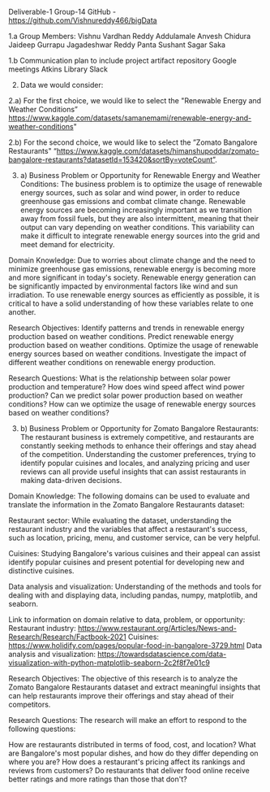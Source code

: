 Deliverable-1 Group-14
GitHub - https://github.com/Vishnureddy466/bigData

1.a Group Members:
Vishnu Vardhan Reddy Addulamale
Anvesh Chidura
Jaideep Gurrapu
Jagadeshwar Reddy Panta 
Sushant Sagar Saka

1.b Communication plan to include project artifact repository
Google meetings
Atkins Library
Slack

2. Data we would consider:

2.a) For the first choice, we would like to select the "Renewable Energy and Weather Conditions” 
https://www.kaggle.com/datasets/samanemami/renewable-energy-and-weather-conditions"

2.b)  For the second choice, we would like to select the ”Zomato Bangalore Restaurants" 
“https://www.kaggle.com/datasets/himanshupoddar/zomato-bangalore-restaurants?datasetId=153420&sortBy=voteCount”.

3. a) Business Problem or Opportunity for Renewable Energy and Weather Conditions:
The business problem is to optimize the usage of renewable energy sources, such as solar and wind power, in order to reduce greenhouse gas emissions and combat climate change. Renewable energy sources are becoming increasingly important as we transition away from fossil fuels, but they are also intermittent, meaning that their output can vary depending on weather conditions. This variability can make it difficult to integrate renewable energy sources into the grid and meet demand for electricity.

Domain Knowledge:
Due to worries about climate change and the need to minimize greenhouse gas emissions, renewable energy is becoming more and more significant in today's society. Renewable energy generation can be significantly impacted by environmental factors like wind and sun irradiation. To use renewable energy sources as efficiently as possible, it is critical to have a solid understanding of how these variables relate to one another.

Research Objectives:
Identify patterns and trends in renewable energy production based on weather conditions.
Predict renewable energy production based on weather conditions.
Optimize the usage of renewable energy sources based on weather conditions.
Investigate the impact of different weather conditions on renewable energy production.

Research Questions:
What is the relationship between solar power production and temperature?
How does wind speed affect wind power production?
Can we predict solar power production based on weather conditions?
How can we optimize the usage of renewable energy sources based on weather conditions?

3. b) Business Problem or Opportunity for Zomato Bangalore Restaurants:
The restaurant business is extremely competitive, and restaurants are constantly seeking methods to enhance their offerings and stay ahead of the competition. Understanding the customer preferences, trying to identify popular cuisines and locales, and analyzing pricing and user reviews can all provide useful insights that can assist restaurants in making data-driven decisions.
 
Domain Knowledge: 
The following domains can be used to evaluate and translate the information in the Zomato Bangalore Restaurants dataset:
 
Restaurant sector: While evaluating the dataset, understanding the restaurant industry and the variables that affect a restaurant's success, such as location, pricing, menu, and customer service, can be very helpful.
 
Cuisines: Studying Bangalore's various cuisines and their appeal can assist identify popular cuisines and present potential for developing new and distinctive cuisines.
 
Data analysis and visualization: Understanding of the methods and tools for dealing with and displaying data, including pandas, numpy, matplotlib, and seaborn.

Link to information on domain relative to data, problem, or
opportunity:
Restaurant industry: https://www.restaurant.org/Articles/News-and-Research/Research/Factbook-2021
Cuisines: https://www.holidify.com/pages/popular-food-in-bangalore-3729.html
Data analysis and visualization: https://towardsdatascience.com/data-visualization-with-python-matplotlib-seaborn-2c2f8f7e01c9

Research Objectives:
The objective of this research is to analyze the Zomato Bangalore Restaurants dataset and extract meaningful insights that can help restaurants improve their offerings and stay ahead of their competitors.

Research Questions:
The research will make an effort to respond to the following questions:

How are restaurants distributed in terms of food, cost, and location?
What are Bangalore's most popular dishes, and how do they differ depending on where you are?
How does a restaurant's pricing affect its rankings and reviews from customers?
Do restaurants that deliver food online receive better ratings and more ratings than those that don't?


